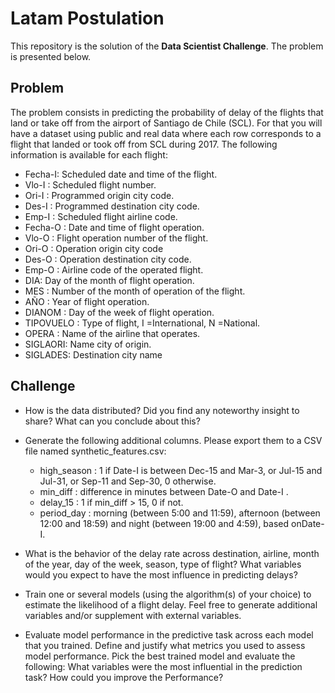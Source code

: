 # Latam Postulation

This repository is the solution of the **Data Scientist Challenge**. The problem is presented below.

## Problem

The problem consists in predicting the probability of delay of the flights that land or take off from the airport of Santiago de Chile (SCL).
For that you will have a dataset using public and real data where each row corresponds to a flight that landed or took off from SCL during 2017.
The following information is available for each flight:

- Fecha-I: Scheduled date and time of the flight.
- Vlo-I : Scheduled flight number.
- Ori-I : Programmed origin city code.
- Des-I : Programmed destination city code.
- Emp-I : Scheduled flight airline code.
- Fecha-O : Date and time of flight operation.
- Vlo-O : Flight operation number of the flight.
- Ori-O : Operation origin city code
- Des-O : Operation destination city code.
- Emp-O : Airline code of the operated flight.
- DIA: Day of the month of flight operation.
- MES : Number of the month of operation of the flight.
- AÑO : Year of flight operation.
- DIANOM : Day of the week of flight operation.
- TIPOVUELO : Type of flight, I =International, N =National.
- OPERA : Name of the airline that operates.
- SIGLAORI: Name city of origin.
- SIGLADES: Destination city name

## Challenge

- How is the data distributed? Did you find any noteworthy insight to share? What can you conclude about this?
- Generate the following additional columns. Please export them to a CSV file named synthetic_features.csv:
  - high_season : 1 if Date-I is between Dec-15 and Mar-3, or Jul-15 and Jul-31, or Sep-11 and Sep-30, 0 otherwise.
  - min_diff : difference in minutes between Date-O and Date-I .
  - delay_15 : 1 if min_diff > 15, 0 if not.
  - period_day : morning (between 5:00 and 11:59), afternoon (between 12:00 and 18:59) and night (between 19:00 and 4:59), based onDate-I.
  
- What is the behavior of the delay rate across destination, airline, month of the year, day of the week, season, type of flight? What variables would you expect to have the most influence in predicting delays?
- Train one or several models (using the algorithm(s) of your choice) to estimate the likelihood of a flight delay. Feel free to generate additional variables and/or supplement with external variables.
-  Evaluate model performance in the predictive task across each model that you trained. Define and justify what metrics you used to assess model performance. Pick the best trained model and evaluate the following: What variables were the most influential in the prediction task? How could you improve the Performance?